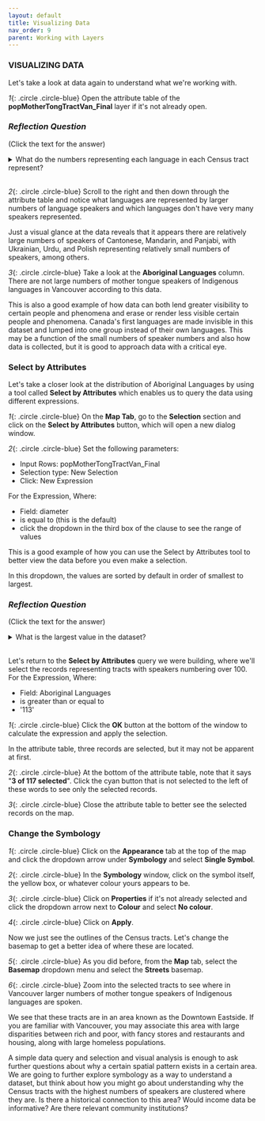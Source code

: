 ```yaml
---
layout: default
title: Visualizing Data
nav_order: 9
parent: Working with Layers
---
```


### VISUALIZING DATA
Let's take a look at data again to understand what we're working with.

*1*{: .circle .circle-blue} Open the attribute table of the **popMotherTongTractVan_Final** layer if it's not already open.

### *Reflection Question*
(Click the text for the answer)

<details>
<summary>What do the numbers representing each language in each Census tract represent?</summary>
<br>
<i>Some numbers are over 100, so we know these are not percentages. These numbers represent actual language speakers of each language in each Census tract.<br>
</i>

</details>
<br>

*2*{: .circle .circle-blue} Scroll to the right and then down through the attribute table and notice what languages are represented by larger numbers of language speakers and which languages don't have very many speakers represented.

Just a visual glance at the data reveals that it appears there are relatively large numbers of speakers of Cantonese, Mandarin, and Panjabi, with Ukrainian, Urdu, and Polish representing relatively small numbers of speakers, among others.

*3*{: .circle .circle-blue} Take a look at the **Aboriginal Languages** column. There are not large numbers of mother tongue speakers of Indigenous languages in Vancouver according to this data.

This is also a good example of how data can both lend greater visibility to certain people and phenomena and erase or render less visible certain people and phenomena. Canada's first languages are made invisible in this dataset and lumped into one group instead of their own languages. This may be a function of the small numbers of speaker numbers and also how data is collected, but it is good to approach data with a critical eye.

### Select by Attributes
Let's take a closer look at the distribution of Aboriginal Languages by using a tool called **Select by Attributes** which enables us to query the data using different expressions.

*1*{: .circle .circle-blue} On the **Map Tab**, go to the **Selection** section and click on the **Select by Attributes** button, which will open a new dialog window.

*2*{: .circle .circle-blue} Set the following parameters:

-	Input Rows: popMotherTongTractVan_Final
- Selection type: New Selection
- Click: New Expression

For the Expression, Where:

-	Field: diameter
- is equal to (this is the default)
- click the dropdown in the third box of the clause to see the range of values

This is a good example of how you can use the Select by Attributes tool to better view the data before you even make a selection.

In this dropdown, the values are sorted by default in order of smallest to largest.

### *Reflection Question*
(Click the text for the answer)

<details>
<summary>What is the largest value in the dataset?</summary>
<br>
<i>133.<br>
</i>

</details>
<br>

Let's return to the **Select by Attributes** query we were building, where we'll select the records representing tracts with speakers numbering over 100.
For the Expression, Where:

-	Field: Aboriginal Languages
- is greater than or equal to
- '113'

*1*{: .circle .circle-blue} Click the **OK** button at the bottom of the window to calculate the expression and apply the selection.

In the attribute table, three records are selected, but it may not be apparent at first.

*2*{: .circle .circle-blue} At the bottom of the attribute table, note that it says "**3 of 117 selected**". Click the cyan button that is not selected to the left of these words to see only the selected records.

*3*{: .circle .circle-blue} Close the attribute table to better see the selected records on the map.

### Change the Symbology
*1*{: .circle .circle-blue} Click on the **Appearance** tab at the top of the map and click the dropdown arrow under **Symbology** and select **Single Symbol**.

*2*{: .circle .circle-blue} In the **Symbology** window, click on the symbol itself, the yellow box, or whatever colour yours appears to be.

*3*{: .circle .circle-blue} Click on **Properties** if it's not already selected and click the dropdown arrow next to **Colour** and select **No colour**.

*4*{: .circle .circle-blue} Click on **Apply**.

Now we just see the outlines of the Census tracts. Let's change the basemap to get a better idea of where these are located.

*5*{: .circle .circle-blue} As you did before, from the **Map** tab, select the **Basemap** dropdown menu and select the **Streets** basemap.

*6*{: .circle .circle-blue} Zoom into the selected tracts to see where in Vancouver larger numbers of mother tongue speakers of Indigenous languages are spoken.

We see that these tracts are in an area known as the Downtown Eastside. If you are familiar with Vancouver, you may associate this area with large disparities between rich and poor, with fancy stores and restaurants and housing, along with large homeless populations.

A simple data query and selection and visual analysis is enough to ask further questions about why a certain spatial pattern exists in a certain area. We are going to further explore symbology as a way to understand a dataset, but think about how you might go about understanding why the Census tracts with the highest numbers of speakers are clustered where they are. Is there a historical connection to this area? Would income data be informative? Are there relevant community institutions?
